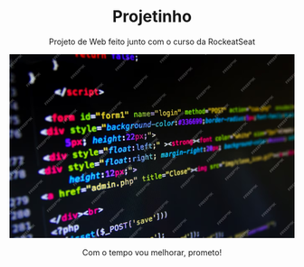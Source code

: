 <h1 align="center">Projetinho</h1>

<p align="center">Projeto de Web feito junto com o curso da RockeatSeat</p>

<p align="center">
    <img src=".github/fundoc.png">
</p>

<p align="center">Com o tempo vou melhorar, prometo!</p>